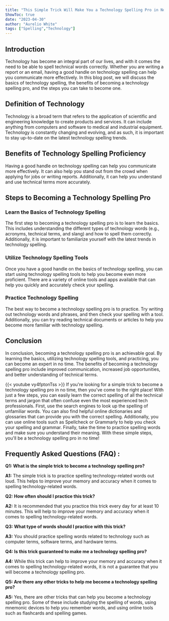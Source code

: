```yaml
---
title: "This Simple Trick Will Make You a Technology Spelling Pro in No Time!"
ShowToc: true 
date: "2023-04-30"
author: "Aurelio White" 
tags: ["Spelling","Technology"]
---
```

## Introduction
Technology has become an integral part of our lives, and with it comes the need to be able to spell technical words correctly. Whether you are writing a report or an email, having a good handle on technology spelling can help you communicate more effectively. In this blog post, we will discuss the basics of technology spelling, the benefits of becoming a technology spelling pro, and the steps you can take to become one.

## Definition of Technology
Technology is a broad term that refers to the application of scientific and engineering knowledge to create products and services. It can include anything from computers and software to medical and industrial equipment. Technology is constantly changing and evolving, and as such, it is important to stay up-to-date on the latest technology spelling trends.

## Benefits of Technology Spelling Proficiency
Having a good handle on technology spelling can help you communicate more effectively. It can also help you stand out from the crowd when applying for jobs or writing reports. Additionally, it can help you understand and use technical terms more accurately.

## Steps to Becoming a Technology Spelling Pro

### Learn the Basics of Technology Spelling
The first step to becoming a technology spelling pro is to learn the basics. This includes understanding the different types of technology words (e.g., acronyms, technical terms, and slang) and how to spell them correctly. Additionally, it is important to familiarize yourself with the latest trends in technology spelling.

### Utilize Technology Spelling Tools
Once you have a good handle on the basics of technology spelling, you can start using technology spelling tools to help you become even more proficient. There are a variety of online tools and apps available that can help you quickly and accurately check your spelling.

### Practice Technology Spelling
The best way to become a technology spelling pro is to practice. Try writing out technology words and phrases, and then check your spelling with a tool. Additionally, you can try reading technical documents or articles to help you become more familiar with technology spelling.

## Conclusion
In conclusion, becoming a technology spelling pro is an achievable goal. By learning the basics, utilizing technology spelling tools, and practicing, you can become an expert in no time. The benefits of becoming a technology spelling pro include improved communication, increased job opportunities, and better understanding of technical terms.

{{< youtube vy4fptonTss >}} 
If you're looking for a simple trick to become a technology spelling pro in no time, then you've come to the right place! With just a few steps, you can easily learn the correct spelling of all the technical terms and jargon that often confuse even the most experienced tech professionals. First, use the search engines to look up the spelling of unfamiliar words. You can also find helpful online dictionaries and glossaries that can provide you with the correct spelling. Additionally, you can use online tools such as Spellcheck or Grammarly to help you check your spelling and grammar. Finally, take the time to practice spelling words and make sure you understand their meaning. With these simple steps, you'll be a technology spelling pro in no time!

## Frequently Asked Questions (FAQ) :
**Q1: What is the simple trick to become a technology spelling pro?**

**A1:** The simple trick is to practice spelling technology-related words out loud. This helps to improve your memory and accuracy when it comes to spelling technology-related words.

**Q2: How often should I practice this trick?**

**A2:** It is recommended that you practice this trick every day for at least 10 minutes. This will help to improve your memory and accuracy when it comes to spelling technology-related words.

**Q3: What type of words should I practice with this trick?**

**A3:** You should practice spelling words related to technology such as computer terms, software terms, and hardware terms.

**Q4: Is this trick guaranteed to make me a technology spelling pro?**

**A4:** While this trick can help to improve your memory and accuracy when it comes to spelling technology-related words, it is not a guarantee that you will become a technology spelling pro.

**Q5: Are there any other tricks to help me become a technology spelling pro?**

**A5:** Yes, there are other tricks that can help you become a technology spelling pro. Some of these include studying the spelling of words, using mnemonic devices to help you remember words, and using online tools such as flashcards and spelling games.





